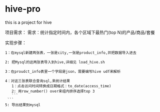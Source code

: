 # hive-pro
this is a project for hive 


项目需求：
   需求：统计指定时间内，各个区域下最热门(top N)的产品/商品/套餐
   
   
实现步骤：
   
   ```
   1：在mysql新建两张表，一张是city,一张是product_info,并把数据导入进去
   ```
   ```
   2: 把Mysql的这两张表导入到hive,详细见 load_hive.sh
   ```
   ```
   3：在proudct_info表里一个字段是json，需要编写hive udf来解析
   ```
   ```
   4：对这三张表联合查询sql,来统计结果
      1：点击访问时间转换成日期格式：to_date(access_time)
      2: 用row_number() over来组内排序选择top 3
      ```
    ```  
   5: 导出结果到mysql 
   ```
   
